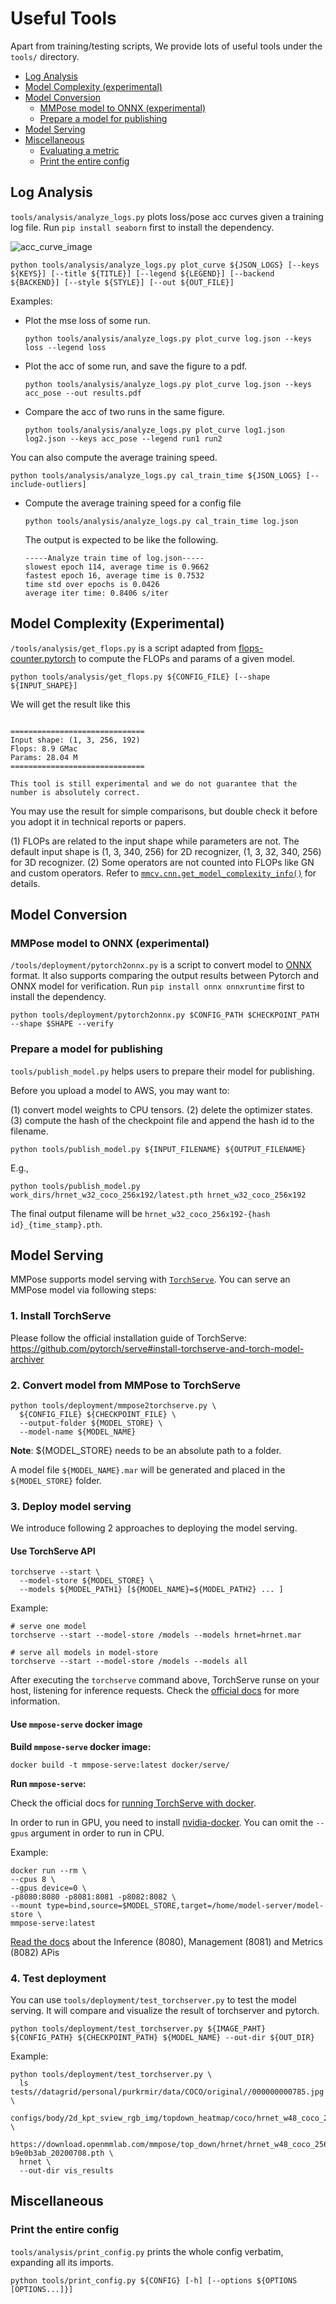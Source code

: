 # Useful Tools

Apart from training/testing scripts, We provide lots of useful tools under the `tools/` directory.

<!-- TOC -->

- [Log Analysis](#log-analysis)
- [Model Complexity (experimental)](#model-complexity-experimental)
- [Model Conversion](#model-conversion)
  - [MMPose model to ONNX (experimental)](#mmpose-model-to-onnx-experimental)
  - [Prepare a model for publishing](#prepare-a-model-for-publishing)
- [Model Serving](#model-serving)
- [Miscellaneous](#miscellaneous)
  - [Evaluating a metric](#evaluating-a-metric)
  - [Print the entire config](#print-the-entire-config)

<!-- TOC -->

## Log Analysis

`tools/analysis/analyze_logs.py` plots loss/pose acc curves given a training log file. Run `pip install seaborn` first to install the dependency.

![acc_curve_image](imgs/acc_curve.png)

```shell
python tools/analysis/analyze_logs.py plot_curve ${JSON_LOGS} [--keys ${KEYS}] [--title ${TITLE}] [--legend ${LEGEND}] [--backend ${BACKEND}] [--style ${STYLE}] [--out ${OUT_FILE}]
```

Examples:

- Plot the mse loss of some run.

  ```shell
  python tools/analysis/analyze_logs.py plot_curve log.json --keys loss --legend loss
  ```

- Plot the acc of some run, and save the figure to a pdf.

  ```shell
  python tools/analysis/analyze_logs.py plot_curve log.json --keys acc_pose --out results.pdf
  ```

- Compare the acc of two runs in the same figure.

  ```shell
  python tools/analysis/analyze_logs.py plot_curve log1.json log2.json --keys acc_pose --legend run1 run2
  ```

You can also compute the average training speed.

```shell
python tools/analysis/analyze_logs.py cal_train_time ${JSON_LOGS} [--include-outliers]
```

- Compute the average training speed for a config file

  ```shell
  python tools/analysis/analyze_logs.py cal_train_time log.json
  ```

  The output is expected to be like the following.

  ```text
  -----Analyze train time of log.json-----
  slowest epoch 114, average time is 0.9662
  fastest epoch 16, average time is 0.7532
  time std over epochs is 0.0426
  average iter time: 0.8406 s/iter
  ```

## Model Complexity (Experimental)

`/tools/analysis/get_flops.py` is a script adapted from [flops-counter.pytorch](https://github.com/sovrasov/flops-counter.pytorch) to compute the FLOPs and params of a given model.

```shell
python tools/analysis/get_flops.py ${CONFIG_FILE} [--shape ${INPUT_SHAPE}]
```

We will get the result like this

```text

==============================
Input shape: (1, 3, 256, 192)
Flops: 8.9 GMac
Params: 28.04 M
==============================
```

```{note}
This tool is still experimental and we do not guarantee that the number is absolutely correct.
```

You may use the result for simple comparisons, but double check it before you adopt it in technical reports or papers.

(1) FLOPs are related to the input shape while parameters are not. The default input shape is (1, 3, 340, 256) for 2D recognizer, (1, 3, 32, 340, 256) for 3D recognizer.
(2) Some operators are not counted into FLOPs like GN and custom operators. Refer to [`mmcv.cnn.get_model_complexity_info()`](https://github.com/open-mmlab/mmcv/blob/master/mmcv/cnn/utils/flops_counter.py) for details.

## Model Conversion

### MMPose model to ONNX (experimental)

`/tools/deployment/pytorch2onnx.py` is a script to convert model to [ONNX](https://github.com/onnx/onnx) format.
It also supports comparing the output results between Pytorch and ONNX model for verification.
Run `pip install onnx onnxruntime` first to install the dependency.

```shell
python tools/deployment/pytorch2onnx.py $CONFIG_PATH $CHECKPOINT_PATH --shape $SHAPE --verify
```

### Prepare a model for publishing

`tools/publish_model.py` helps users to prepare their model for publishing.

Before you upload a model to AWS, you may want to:

(1) convert model weights to CPU tensors.
(2) delete the optimizer states.
(3) compute the hash of the checkpoint file and append the hash id to the filename.

```shell
python tools/publish_model.py ${INPUT_FILENAME} ${OUTPUT_FILENAME}
```

E.g.,

```shell
python tools/publish_model.py work_dirs/hrnet_w32_coco_256x192/latest.pth hrnet_w32_coco_256x192
```

The final output filename will be `hrnet_w32_coco_256x192-{hash id}_{time_stamp}.pth`.

## Model Serving

MMPose supports model serving with [`TorchServe`](https://pytorch.org/serve/). You can serve an MMPose model via following steps:

### 1. Install TorchServe

Please follow the official installation guide of TorchServe: https://github.com/pytorch/serve#install-torchserve-and-torch-model-archiver

### 2. Convert model from MMPose to TorchServe

```shell
python tools/deployment/mmpose2torchserve.py \
  ${CONFIG_FILE} ${CHECKPOINT_FILE} \
  --output-folder ${MODEL_STORE} \
  --model-name ${MODEL_NAME}
```

**Note**: ${MODEL_STORE} needs to be an absolute path to a folder.

A model file `${MODEL_NAME}.mar` will be generated and placed in the `${MODEL_STORE}` folder.

### 3. Deploy model serving

We introduce following 2 approaches to deploying the model serving.

#### Use TorchServe API

```shell
torchserve --start \
  --model-store ${MODEL_STORE} \
  --models ${MODEL_PATH1} [${MODEL_NAME}=${MODEL_PATH2} ... ]
```

Example:

```shell
# serve one model
torchserve --start --model-store /models --models hrnet=hrnet.mar

# serve all models in model-store
torchserve --start --model-store /models --models all
```

After executing the `torchserve` command above, TorchServe runse on your host, listening for inference requests. Check the [official docs](https://github.com/pytorch/serve/blob/master/docs/server.md) for more information.

#### Use `mmpose-serve` docker image

**Build `mmpose-serve` docker image:**

```shell
docker build -t mmpose-serve:latest docker/serve/
```

**Run `mmpose-serve`:**

Check the official docs for [running TorchServe with docker](https://github.com/pytorch/serve/blob/master/docker/README.md#running-torchserve-in-a-production-docker-environment).

In order to run in GPU, you need to install [nvidia-docker](https://docs.nvidia.com/datacenter/cloud-native/container-toolkit/install-guide.html). You can omit the `--gpus` argument in order to run in CPU.

Example:

```shell
docker run --rm \
--cpus 8 \
--gpus device=0 \
-p8080:8080 -p8081:8081 -p8082:8082 \
--mount type=bind,source=$MODEL_STORE,target=/home/model-server/model-store \
mmpose-serve:latest
```

[Read the docs](https://github.com/pytorch/serve/blob/072f5d088cce9bb64b2a18af065886c9b01b317b/docs/rest_api.md/) about the Inference (8080), Management (8081) and Metrics (8082) APis

### 4. Test deployment

You can use `tools/deployment/test_torchserver.py` to test the model serving. It will compare and visualize the result of torchserver and pytorch.

```shell
python tools/deployment/test_torchserver.py ${IMAGE_PAHT} ${CONFIG_PATH} ${CHECKPOINT_PATH} ${MODEL_NAME} --out-dir ${OUT_DIR}
```

Example:

```shell
python tools/deployment/test_torchserver.py \
  ls tests//datagrid/personal/purkrmir/data/COCO/original//000000000785.jpg \
  configs/body/2d_kpt_sview_rgb_img/topdown_heatmap/coco/hrnet_w48_coco_256x192.py \
  https://download.openmmlab.com/mmpose/top_down/hrnet/hrnet_w48_coco_256x192-b9e0b3ab_20200708.pth \
  hrnet \
  --out-dir vis_results
```

## Miscellaneous

### Print the entire config

`tools/analysis/print_config.py` prints the whole config verbatim, expanding all its imports.

```shell
python tools/print_config.py ${CONFIG} [-h] [--options ${OPTIONS [OPTIONS...]}]
```
